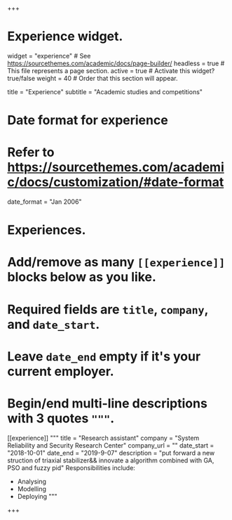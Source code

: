 +++
# Experience widget.
widget = "experience"  # See https://sourcethemes.com/academic/docs/page-builder/
headless = true  # This file represents a page section.
active = true  # Activate this widget? true/false
weight = 40  # Order that this section will appear.

title = "Experience"
subtitle = "Academic studies and competitions"

# Date format for experience
#   Refer to https://sourcethemes.com/academic/docs/customization/#date-format
date_format = "Jan 2006"

# Experiences.
#   Add/remove as many `[[experience]]` blocks below as you like.
#   Required fields are `title`, `company`, and `date_start`.
#   Leave `date_end` empty if it's your current employer.
#   Begin/end multi-line descriptions with 3 quotes `"""`.
[[experience]]
"""
  title = "Research assistant"
  company = "System Reliability and Security Research Center"
  company_url = ""
  date_start = "2018-10-01"
  date_end = "2019-9-07"
  description = "put forward a new struction of triaxial stabilizer&& innovate a algorithm combined with GA, PSO and fuzzy pid"
  Responsibilities include:
  
  * Analysing
  * Modelling
  * Deploying
  """


+++
